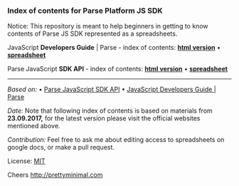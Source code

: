 ### Index of contents for Parse Platform JS SDK

Notice: This repository is meant to help beginners in getting to know contents of Parse JS SDK represented as a spreadsheets.

JavaScript **Developers Guide** | Parse - index of contents: [**html version**](https://cdn.rawgit.com/dariuszsikorski/parse-learning/master/js-guide/index.html) • [**spreadsheet**](https://docs.google.com/spreadsheets/d/1DoAsumsCxWl4-7-VUKMixYZVQm7pOSAzZUzf2t1qQeQ/edit?usp=sharing)

Parse JavaScript **SDK API** - index of contents: [**html version**](https://cdn.rawgit.com/dariuszsikorski/parse-learning/master/js-api/index.html) • [**spreadsheet**](https://docs.google.com/spreadsheets/d/1xB0Bcok0yFilW1Ez2hPNUmu6135--iem7UHI5HcygXM/edit?usp=sharing)

----------

*Based on:*
• [Parse JavaScript SDK API](http://parseplatform.org/Parse-SDK-JS/api/)
• [JavaScript Developers Guide | Parse](http://docs.parseplatform.org/js/guide/)

*Date:* Note that following index of contents is based on materials from **23.09.2017,** for the latest version please visit the official websites mentioned above.

*Contribution:* Feel free to ask me about editing access to spreadsheets on google docs, or make a pull request.

License: [MIT](https://github.com/dariuszsikorski/parse-learning/blob/master/LICENSE)

Cheers http://prettyminimal.com
